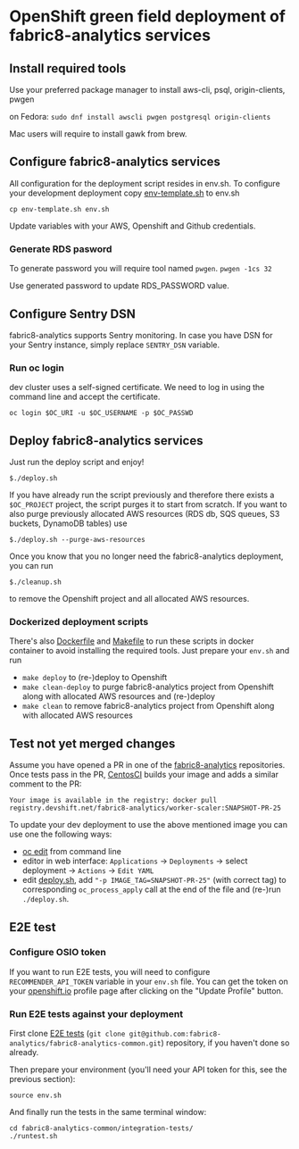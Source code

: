 # OpenShift green field deployment of fabric8-analytics services

## Install required tools

Use your preferred package manager to install aws-cli, psql, origin-clients, pwgen

on Fedora:
`sudo dnf install awscli pwgen postgresql origin-clients`

Mac users will require to install gawk from brew.

## Configure fabric8-analytics services

All configuration for the deployment script resides in env.sh.
To configure your development deployment copy [env-template.sh](env-template.sh) to env.sh

`cp env-template.sh env.sh`

Update variables with your AWS, Openshift and Github credentials.

### Generate RDS pasword

To generate password you will require tool named `pwgen`.
`pwgen -1cs 32`

Use generated password to update RDS_PASSWORD value.

## Configure Sentry DSN
fabric8-analytics supports Sentry monitoring. In case you have DSN for your Sentry instance, simply replace `SENTRY_DSN` variable. 

### Run oc login

dev cluster uses a self-signed certificate.
We need to log in using the command line and accept the certificate.

`oc login $OC_URI -u $OC_USERNAME -p $OC_PASSWD`

## Deploy fabric8-analytics services

Just run the deploy script and enjoy!

`$./deploy.sh`

If you have already run the script previously and therefore there exists a `$OC_PROJECT` project, the script purges it to start from scratch.
If you want to also purge previously allocated AWS resources (RDS db, SQS queues, S3 buckets, DynamoDB tables) use

`$./deploy.sh --purge-aws-resources`

Once you know that you no longer need the fabric8-analytics deployment, you can run

`$./cleanup.sh`

to remove the Openshift project and all allocated AWS resources.

### Dockerized deployment scripts

There's also [Dockerfile](Dockerfile) and [Makefile](Makefile) to run these scripts in docker container to avoid installing the required tools.
Just prepare your `env.sh` and run

- `make deploy` to (re-)deploy to Openshift
- `make clean-deploy` to purge fabric8-analytics project from Openshift along with allocated AWS resources and (re-)deploy
- `make clean` to remove fabric8-analytics project from Openshift along with allocated AWS resources

## Test not yet merged changes

Assume you have opened a PR in one of the [fabric8-analytics](https://github.com/fabric8-analytics) repositories.
Once tests pass in the PR, [CentosCI](https://ci.centos.org) builds your image and adds a similar comment to the PR:

`Your image is available in the registry: docker pull registry.devshift.net/fabric8-analytics/worker-scaler:SNAPSHOT-PR-25`

To update your dev deployment to use the above mentioned image you can use one the following ways:

- [oc edit](https://docs.openshift.com/container-platform/3.4/cli_reference/basic_cli_operations.html#edit) from command line
- editor in web interface: `Applications` -> `Deployments` -> select deployment -> `Actions` -> `Edit YAML`
- edit [deploy.sh](deploy.sh), add `"-p IMAGE_TAG=SNAPSHOT-PR-25"` (with correct tag) to corresponding `oc_process_apply` call at the end of the file and (re-)run `./deploy.sh`.

## E2E test

### Configure OSIO token

If you want to run E2E tests, you will need to configure `RECOMMENDER_API_TOKEN` variable in your `env.sh` file.
You can get the token on your [openshift.io](http://openshift.io) profile page after clicking on the "Update Profile" button.

### Run E2E tests against your deployment

First clone [E2E tests](https://github.com/fabric8-analytics/fabric8-analytics-common/tree/master/integration-tests)
(`git clone git@github.com:fabric8-analytics/fabric8-analytics-common.git`) repository, if you haven't done so already.

Then prepare your environment (you'll need your API token for this, see the previous section):

```shell
source env.sh
```

And finally run the tests in the same terminal window:
```shell
cd fabric8-analytics-common/integration-tests/
./runtest.sh
```
